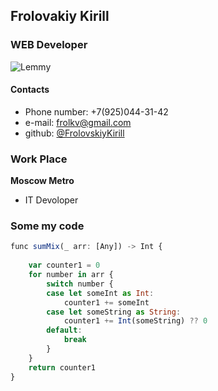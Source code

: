 ## Frolovakiy Kirill

### WEB Developer

![Lemmy](https://sun1-95.userapi.com/c836636/v836636815/d5ee/TEs7FCTbsQo.jpg)

#### Contacts
- Phone number: +7(925)044-31-42
- e-mail: frolkv@gmail.com
- github: [@FrolovskiyKirill](https://github.com/FrolovskiyKirill)

### Work Place
**Moscow Metro**

- IT Devoloper

### Some my code
```javascript
func sumMix(_ arr: [Any]) -> Int {
    
    var counter1 = 0
    for number in arr {
        switch number {
        case let someInt as Int:
            counter1 += someInt
        case let someString as String:
            counter1 += Int(someString) ?? 0
        default:
            break
        }
    }
    return counter1
}
```
